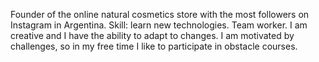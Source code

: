 Founder of the online natural cosmetics store with the most followers on Instagram in Argentina. 
Skill: learn new technologies. 
Team worker. 
I am creative and I have the ability to adapt to changes. 
I am motivated by challenges, so in my free time I like to participate in obstacle courses.
